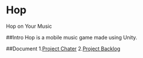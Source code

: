 # Hop
Hop on Your Music

##Intro
Hop is a mobile music game made using Unity.

##Document
1.[Project Chater](https://docs.google.com/document/d/1Uxlx6vGL_AeIQXD0ijKsToYLFGPiZCRep7Dx-uwhRow/edit?usp=sharing)
2.[Project Backlog](https://docs.google.com/document/d/1NG_CDnDM6WBKmU3wKrE-oNVvMe7b-6eiuaxvId2wFzk/edit?usp=sharing)
